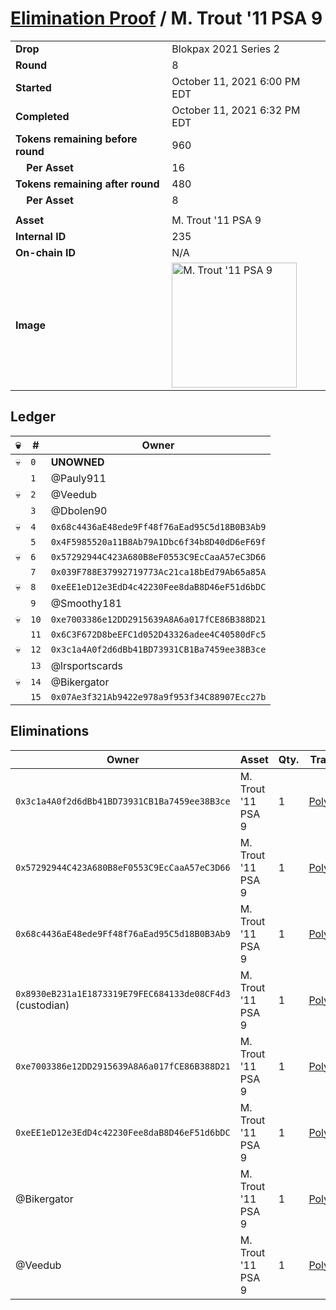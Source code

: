 # [Elimination Proof](./readme.md) / M. Trout &#039;11 PSA 9

|||
|---|---|
| **Drop** | Blokpax 2021 Series 2 |
| **Round** | 8 |
| **Started** | October 11, 2021 6:00 PM EDT |
| **Completed** | October 11, 2021 6:32 PM EDT |
| **Tokens remaining before round** | 960 |
| **&nbsp;&nbsp;&nbsp;&nbsp;Per Asset** | 16 |
| **Tokens remaining after round** | 480 |
| **&nbsp;&nbsp;&nbsp;&nbsp;Per Asset** | 8 |
| | |
| **Asset** | M. Trout &#039;11 PSA 9 |
| **Internal ID** | 235 |
| **On-chain ID** | N/A |
| **Image** | <img src="https://tcdn.blokpax.com/9484ebfa-6322-4921-aa76-821d5592adcd/8f5dc502fea21975b351ada56a7c7521669d5e567c9c63f06db7f4202aa02b62.jpg" height="200" alt="M. Trout &#039;11 PSA 9" /> |

## Ledger

| 💀 | # | Owner |
| --- | --- | --- |
| 💀 | `0` | **UNOWNED** |
|  | `1` | @Pauly911 |
| 💀 | `2` | @Veedub |
|  | `3` | @Dbolen90 |
| 💀 | `4` | `0x68c4436aE48ede9Ff48f76aEad95C5d18B0B3Ab9` |
|  | `5` | `0x4F5985520a11B8Ab79A1Dbc6f34b8D40dD6eF69f` |
| 💀 | `6` | `0x57292944C423A680B8eF0553C9EcCaaA57eC3D66` |
|  | `7` | `0x039F788E37992719773Ac21ca18bEd79Ab65a85A` |
| 💀 | `8` | `0xeEE1eD12e3EdD4c42230Fee8daB8D46eF51d6bDC` |
|  | `9` | @Smoothy181 |
| 💀 | `10` | `0xe7003386e12DD2915639A8A6a017fCE86B388D21` |
|  | `11` | `0x6C3F672D8beEFC1d052D43326adee4C40580dFc5` |
| 💀 | `12` | `0x3c1a4A0f2d6dBb41BD73931CB1Ba7459ee38B3ce` |
|  | `13` | @lrsportscards |
| 💀 | `14` | @Bikergator |
|  | `15` | `0x07Ae3f321Ab9422e978a9f953f34C88907Ecc27b` |


## Eliminations

| Owner | Asset | Qty. | Transaction |
| --- | --- | --- | --- |
| `0x3c1a4A0f2d6dBb41BD73931CB1Ba7459ee38B3ce` | M. Trout '11 PSA 9 | 1 | [Polygonscan](https://polygonscan.com/tx/0xc3a3fa80192b45e09744d3d2350b39d756f0106f046a4320aee623b8f79c57aa) |
| `0x57292944C423A680B8eF0553C9EcCaaA57eC3D66` | M. Trout '11 PSA 9 | 1 | [Polygonscan](https://polygonscan.com/tx/0x1ea467e6e218e1f8eab2c75ad5f89fbe0d8c1deb887cf304b4b1b3fde07066b8) |
| `0x68c4436aE48ede9Ff48f76aEad95C5d18B0B3Ab9` | M. Trout '11 PSA 9 | 1 | [Polygonscan](https://polygonscan.com/tx/0x5b1d0bdd22952888ccc0516f04d0494b579b82f98806ab3d766e7a09bc062550) |
| `0x8930eB231a1E1873319E79FEC684133de08CF4d3` (custodian) | M. Trout '11 PSA 9 | 1 | [Polygonscan](https://polygonscan.com/tx/0x34a16efa8f9ef7028dfd55696bb13c41e81c32cffd9861f5b669d3b18c1e7775) |
| `0xe7003386e12DD2915639A8A6a017fCE86B388D21` | M. Trout '11 PSA 9 | 1 | [Polygonscan](https://polygonscan.com/tx/0x5e6f12261135fcca2de40b269373627a7cac1e69a240ddd53370eb3d5bc8d6b4) |
| `0xeEE1eD12e3EdD4c42230Fee8daB8D46eF51d6bDC` | M. Trout '11 PSA 9 | 1 | [Polygonscan](https://polygonscan.com/tx/0x95602b32c84f6a2f6aaeae8203548cc93e5a319b6bf9233a2467f1f79f3b974e) |
| @Bikergator | M. Trout '11 PSA 9 | 1 | [Polygonscan](https://polygonscan.com/tx/0xd9145c2b1133efab75ceaacf357041da392399515d4b876a938e06a4b2cefcab) |
| @Veedub | M. Trout '11 PSA 9 | 1 | [Polygonscan](https://polygonscan.com/tx/0x53effda3acf2cc94059d988e412459378b085207db30978e1f4f73b081bcd10b) |

